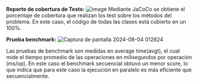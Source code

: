 **Reporte de cobertura de Tests:**
![image](https://github.com/user-attachments/assets/323f112e-3f04-4e47-8c56-5b8437b9a35c)
Mediante JaCoCo se obtiene el porcentaje de cobertura que realizan los test sobre los métodos del problema. En este caso, el código de todas las clases está cubierto en un 100%.

**Prueba benchmark:**
![Captura de pantalla 2024-08-04 012824](https://github.com/user-attachments/assets/d7562e40-de5e-48b4-aaeb-98d8ba04ae6a)

Las pruebas de benchmark son medidas en average time(avgt), el cual mide el tiempo promedio de las operaciones en milisegundos por operación (ms/op). En este caso el benchmark secuencial obtuvo un menor score, lo que indica que para este caso la ejecución en paralelo es más eficiente que secuencialmente.
